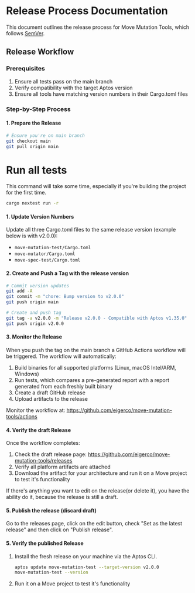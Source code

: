 # Release Process Documentation

This document outlines the release process for Move Mutation Tools, which follows [SemVer](https://semver.org/).

## Release Workflow

### Prerequisites

1. Ensure all tests pass on the main branch
2. Verify compatibility with the target Aptos version
3. Ensure all tools have matching version numbers in their Cargo.toml files

### Step-by-Step Process

#### 1. Prepare the Release

```bash
# Ensure you're on main branch
git checkout main
git pull origin main
```

# Run all tests

This command will take some time, especially if you're building the project for the first time.

```bash
cargo nextest run -r
```

#### 1. Update Version Numbers

Update all three Cargo.toml files to the same release version (example below is with v2.0.0):
- `move-mutation-test/Cargo.toml`
- `move-mutator/Cargo.toml`
- `move-spec-test/Cargo.toml`

#### 2. Create and Push a Tag with the release version

```bash
# Commit version updates
git add -A
git commit -m "chore: Bump version to v2.0.0"
git push origin main

# Create and push tag
git tag -a v2.0.0 -m "Release v2.0.0 - Compatible with Aptos v1.35.0"
git push origin v2.0.0
```

#### 3. Monitor the Release

When you push the tag on the main branch a GitHub Actions workflow will be triggered.
The workflow will automatically:
1. Build binaries for all supported platforms (Linux, macOS Intel/ARM, Windows)
2. Run tests, which compares a pre-generated report with a report generated from each freshly built binary
3. Create a draft GitHub release
4. Upload artifacts to the release

Monitor the workflow at: https://github.com/eigerco/move-mutation-tools/actions

#### 4. Verify the draft Release

Once the workflow completes:
1. Check the draft release page: https://github.com/eigerco/move-mutation-tools/releases
2. Verify all platform artifacts are attached
3. Download the artifact for your architecture and run it on a Move project to test it's functionality

If there's anything you want to edit on the release(or delete it), you have the ability do it, because the release is still a draft.

#### 5. Publish the release (discard draft)

Go to the releases page, click on the edit button, check "Set as the latest release" and then click on "Publish release".

#### 5. Verify the published Release
1. Install the fresh release on your machine via the Aptos CLI.
   ```bash
   aptos update move-mutation-test --target-version v2.0.0
   move-mutation-test --version
   ```
2. Run it on a Move project to test it's functionality
